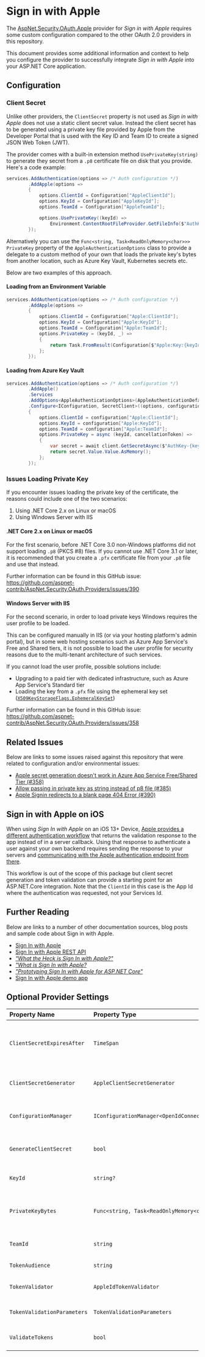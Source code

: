 # Sign in with Apple

The [AspNet.Security.OAuth.Apple](https://www.nuget.org/packages/AspNet.Security.OAuth.Apple/ "AspNet.Security.OAuth.Apple on NuGet.org") provider for _Sign in with Apple_ requires some custom configuration compared to the other OAuth 2.0 providers in this repository.

This document provides some additional information and context to help you configure the provider to successfully integrate _Sign in with Apple_ into your ASP.NET Core application.

## Configuration

### Client Secret

Unlike other providers, the `ClientSecret` property is not used as _Sign in with Apple_ does not use a static client secret value. Instead the client secret has to be generated using a private key file provided by Apple from the Developer Portal that is used with the Key ID and Team ID to create a signed JSON Web Token (JWT).

The provider comes with a built-in extension method `UsePrivateKey(string)` to generate they secret from a `.p8` certificate file on disk that you provide. Here's a code example:

```csharp
services.AddAuthentication(options => /* Auth configuration */)
        .AddApple(options =>
        {
            options.ClientId = Configuration["AppleClientId"];
            options.KeyId = Configuration["AppleKeyId"];
            options.TeamId = Configuration["AppleTeamId"];

            options.UsePrivateKey((keyId) =>
                Environment.ContentRootFileProvider.GetFileInfo($"AuthKey_{keyId}.p8"));
        });
```

Alternatively you can use the `Func<string, Task<ReadOnlyMemory<char>>> PrivateKey` property of the `AppleAuthenticationOptions` class to provide a delegate to a custom method of your own that loads the private key's bytes from another location, such as Azure Key Vault, Kubernetes secrets etc.

Below are two examples of this approach.

#### Loading from an Environment Variable

```csharp
services.AddAuthentication(options => /* Auth configuration */)
        .AddApple(options =>
        {
            options.ClientId = Configuration["Apple:ClientId"];
            options.KeyId = Configuration["Apple:KeyId"];
            options.TeamId = Configuration["Apple:TeamId"];
            options.PrivateKey = (keyId, _) =>
            {
                return Task.FromResult(Configuration[$"Apple:Key:{keyId}"].AsMemory());
            };
        });
```

#### Loading from Azure Key Vault

```csharp
services.AddAuthentication(options => /* Auth configuration */)
        .AddApple()
        .Services
        .AddOptions<AppleAuthenticationOptions>(AppleAuthenticationDefaults.AuthenticationScheme)
        .Configure<IConfiguration, SecretClient>((options, configuration, client) =>
        {
            options.ClientId = configuration["Apple:ClientId"];
            options.KeyId = configuration["Apple:KeyId"];
            options.TeamId = configuration["Apple:TeamId"];
            options.PrivateKey = async (keyId, cancellationToken) =>
            {
                var secret = await client.GetSecretAsync($"AuthKey-{keyId}", cancellationToken: cancellationToken);
                return secret.Value.Value.AsMemory();
            };
        });
```

### Issues Loading Private Key

If you encounter issues loading the private key of the certificate, the reasons could include one of the two scenarios:

  1. Using .NET Core 2.x on Linux or macOS
  1. Using Windows Server with IIS

#### .NET Core 2.x on Linux or macOS

For the first scenario, before .NET Core 3.0 non-Windows platforms did not support loading `.p8` (PKCS #8) files. If you cannot use .NET Core 3.1 or later, it is recommended that you create a `.pfx` certificate file from your `.p8` file and use that instead.

Further information can be found in this GitHub issue: https://github.com/aspnet-contrib/AspNet.Security.OAuth.Providers/issues/390

#### Windows Server with IIS

For the second scenario, in order to load private keys Windows requires the user profile to be loaded.

This can be configured manually in IIS (or via your hosting platform's admin portal), but in some web hosting scenarios such as Azure App Service's Free and Shared tiers, it is not possible to load the user profile for security reasons due to the multi-tenant architecture of such services.

If you cannot load the user profile, possible solutions include:

  * Upgrading to a paid tier with dedicated infrastructure, such as Azure App Service's Standard tier
  * Loading the key from a `.pfx` file using the ephemeral key set ([`X509KeyStorageFlags.EphemeralKeySet`](https://docs.microsoft.com/en-us/dotnet/api/system.security.cryptography.x509certificates.x509keystorageflags?view=netcore-3.1 "X509KeyStorageFlags Enum on docs.microsoft.com"))

Further information can be found in this GitHub issue: https://github.com/aspnet-contrib/AspNet.Security.OAuth.Providers/issues/358

## Related Issues

Below are links to some issues raised against this repository that were related to configuration and/or environmental issues:

  * [Apple secret generation doesn't work in Azure App Service Free/Shared Tier (#358)](https://github.com/aspnet-contrib/AspNet.Security.OAuth.Providers/issues/358 "Apple secret generation doesn't work in Azure App Service Free/Shared Tier")
  * [Allow passing in private key as string instead of p8 file (#385)](https://github.com/aspnet-contrib/AspNet.Security.OAuth.Providers/issues/385 "Allow passing in private key as string instead of p8 file")
  * [Apple Signin redirects to a blank page 404 Error (#390)](https://github.com/aspnet-contrib/AspNet.Security.OAuth.Providers/issues/390 "Apple Signin redirects to a blank page 404 Error")

## Sign in with Apple on iOS

When using _Sign In with Apple_ on an iOS 13+ Device, [Apple provides a different authentication workflow](https://developer.apple.com/documentation/authenticationservices) that returns the validation response to the app instead of in a server callback. Using that response to authenticate a user against your own backend requires sending the response to your servers and [communicating with the Apple authentication endpoint from there](https://developer.apple.com/documentation/sign_in_with_apple/generate_and_validate_tokens).

This workflow is out of the scope of this package but client secret generation and token validation can provide a starting point for an ASP.NET.Core integration. Note that the `ClientId` in this case is the App Id where the authentication was requested, not your Services Id.

## Further Reading

Below are links to a number of other documentation sources, blog posts and sample code about Sign in with Apple.

  * [Sign In with Apple](https://developer.apple.com/sign-in-with-apple/ "Sign In with Apple - developer.apple.com")
  * [Sign In with Apple REST API](https://developer.apple.com/documentation/signinwithapplerestapi "Sign In with Apple REST API - developer.apple.com")
  * [_"What the Heck is Sign In with Apple?"_](https://developer.okta.com/blog/2019/06/04/what-the-heck-is-sign-in-with-apple "What the Heck is Sign In with Apple? - developer.okta.com")
  * [_"What is Sign In with Apple?_](https://auth0.com/blog/what-is-sign-in-with-apple-a-new-identity-provider/ "Sign In with Apple: Learn About the New Identity Provider - auth0.com")
  * [_"Prototyping Sign In with Apple for ASP.NET Core"_](https://blog.martincostello.com/sign-in-with-apple-prototype-for-aspnet-core/ "Prototyping Sign In with Apple for ASP.NET Core")
  * [Sign In with Apple demo app](https://signinwithapple.azurewebsites.net/ "Sign In with Apple demo app - signinwithapple.azurewebsites.net")

## Optional Provider Settings

| Property Name | Property Type | Description | Default Value |
|:--|:--|:--|:--|
| `ClientSecretExpiresAfter` | `TimeSpan` | The period of time after which generated client secrets expire if `GenerateClientSecret` is set to `true`. | 6 months |
| `ClientSecretGenerator` | `AppleClientSecretGenerator` | A service that generates client secrets for Sign In with Apple. | _An internal implementation_ |
| `ConfigurationManager` | `IConfigurationManager<OpenIdConnectConfiguration>?` | The configuration manager to use for the OpenID configuration. | `null` |
| `GenerateClientSecret` | `bool` | Whether to automatically generate a client secret. | `false` |
| `KeyId` | `string?` | The optional ID for your Sign in with Apple private key. | `null` |
| `PrivateKeyBytes` | `Func<string, Task<ReadOnlyMemory<char>>>?` | An optional delegate to use to get the characters of the client's private key in PKCS #8 format. | `null` |
| `TeamId` | `string` | The Team ID for your Apple Developer account. | `""` |
| `TokenAudience` | `string` | The audience used for tokens. | `AppleAuthenticationConstants.Audience` |
| `TokenValidator` | `AppleIdTokenValidator` | A service that validates Apple ID tokens. | `An internal implementation` |
| `TokenValidationParameters` | `TokenValidationParameters` | The JSON Web Token validation parameters to use. | `new TokenValidationParameters()` |
| `ValidateTokens` | `bool` | Whether to validate tokens using Apple's public key. | `true` |
